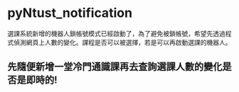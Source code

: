 # pyNtust_notification
選課系統新增的機器人鎖帳號模式已經啟動了，為了避免被鎖帳號，希望先透過程式偵測網頁上人數的變化。課程是否可以被選擇，若是可以再啟動選課的機器人。


## 先隨便新增一堂冷門通識課再去查詢選課人數的變化是否是即時的!

